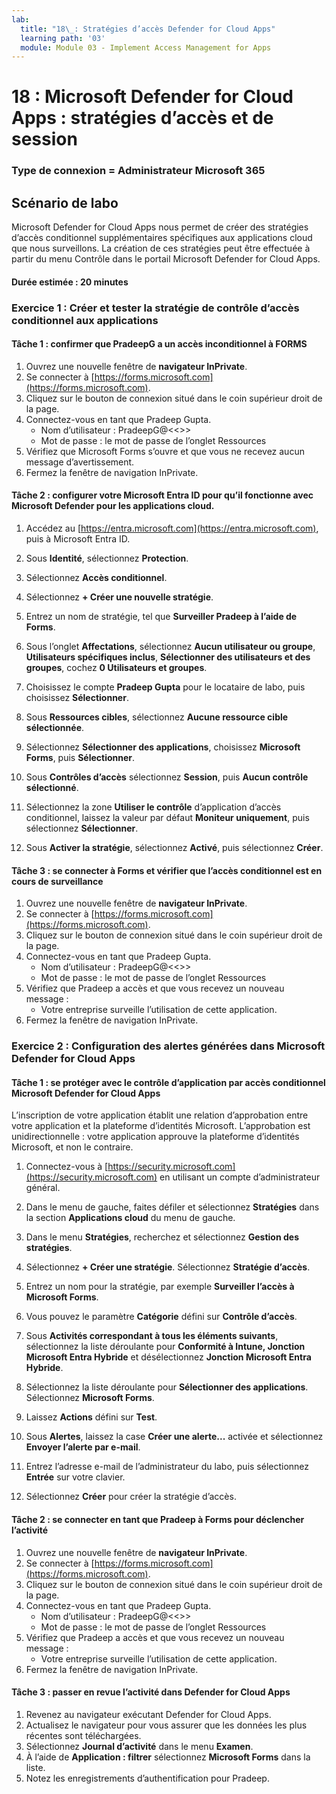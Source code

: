 ```yaml
---
lab:
  title: "18\_: Stratégies d’accès Defender for Cloud Apps"
  learning path: '03'
  module: Module 03 - Implement Access Management for Apps
---
```


# 18 : Microsoft Defender for Cloud Apps : stratégies d’accès et de session

### Type de connexion = Administrateur Microsoft 365

## Scénario de labo

Microsoft Defender for Cloud Apps nous permet de créer des stratégies d’accès conditionnel supplémentaires spécifiques aux applications cloud que nous surveillons.  La création de ces stratégies peut être effectuée à partir du menu Contrôle dans le portail Microsoft Defender for Cloud Apps.

#### Durée estimée : 20 minutes

### Exercice 1 : Créer et tester la stratégie de contrôle d’accès conditionnel aux applications

#### Tâche 1 : confirmer que PradeepG a un accès inconditionnel à FORMS

1. Ouvrez une nouvelle fenêtre de **navigateur InPrivate**.
2. Se connecter à [https://forms.microsoft.com](https://forms.microsoft.com).
3. Cliquez sur le bouton de connexion situé dans le coin supérieur droit de la page.
4. Connectez-vous en tant que Pradeep Gupta.
   - Nom d’utilisateur : PradeepG@<<<your lab hoster provided domain>>>
   - Mot de passe : le mot de passe de l’onglet Ressources
5. Vérifiez que Microsoft Forms s’ouvre et que vous ne recevez aucun message d’avertissement.
6. Fermez la fenêtre de navigation InPrivate.

#### Tâche 2 : configurer votre Microsoft Entra ID pour qu’il fonctionne avec Microsoft Defender pour les applications cloud.

1. Accédez au [https://entra.microsoft.com](https://entra.microsoft.com), puis à Microsoft Entra ID.

2. Sous **Identité**, sélectionnez **Protection**.

3. Sélectionnez **Accès conditionnel**.

4. Sélectionnez **+ Créer une nouvelle stratégie**.

5. Entrez un nom de stratégie, tel que **Surveiller Pradeep à l’aide de Forms**.

6. Sous l’onglet **Affectations**, sélectionnez **Aucun utilisateur ou groupe**, **Utilisateurs spécifiques inclus**, **Sélectionner des utilisateurs et des groupes**, cochez **0 Utilisateurs et groupes**.

7. Choisissez le compte **Pradeep Gupta** pour le locataire de labo, puis choisissez **Sélectionner**.

8. Sous **Ressources cibles**, sélectionnez **Aucune ressource cible sélectionnée**.

9. Sélectionnez **Sélectionner des applications**, choisissez **Microsoft Forms**, puis **Sélectionner**. 

10. Sous **Contrôles d’accès** sélectionnez **Session**, puis **Aucun contrôle sélectionné**.

11. Sélectionnez la zone **Utiliser le contrôle** d’application d’accès conditionnel, laissez la valeur par défaut **Moniteur uniquement**, puis sélectionnez **Sélectionner**.

12. Sous **Activer la stratégie**, sélectionnez **Activé**, puis sélectionnez **Créer**.

#### Tâche 3 : se connecter à Forms et vérifier que l’accès conditionnel est en cours de surveillance

1. Ouvrez une nouvelle fenêtre de **navigateur InPrivate**.
2. Se connecter à [https://forms.microsoft.com](https://forms.microsoft.com).
3. Cliquez sur le bouton de connexion situé dans le coin supérieur droit de la page.
4. Connectez-vous en tant que Pradeep Gupta.
   - Nom d’utilisateur : PradeepG@<<<your lab hoster provided domain>>>
   - Mot de passe : le mot de passe de l’onglet Ressources
5. Vérifiez que Pradeep a accès et que vous recevez un nouveau message :
   - Votre entreprise surveille l’utilisation de cette application.
6. Fermez la fenêtre de navigation InPrivate.

### Exercice 2 : Configuration des alertes générées dans Microsoft Defender for Cloud Apps

#### Tâche 1 : se protéger avec le contrôle d’application par accès conditionnel Microsoft Defender for Cloud Apps

L’inscription de votre application établit une relation d’approbation entre votre application et la plateforme d’identités Microsoft. L’approbation est unidirectionnelle : votre application approuve la plateforme d’identités Microsoft, et non le contraire.

1. Connectez-vous à [https://security.microsoft.com](https://security.microsoft.com) en utilisant un compte d’administrateur général.

1. Dans le menu de gauche, faites défiler et sélectionnez **Stratégies** dans la section **Applications cloud** du menu de gauche.

1. Dans le menu **Stratégies**, recherchez et sélectionnez **Gestion des stratégies**.

1. Sélectionnez **+ Créer une stratégie**. Sélectionnez **Stratégie d’accès**.

1. Entrez un nom pour la stratégie, par exemple **Surveiller l’accès à Microsoft Forms**.

1. Vous pouvez le paramètre **Catégorie** défini sur **Contrôle d’accès**.

1. Sous **Activités correspondant à tous les éléments suivants**, sélectionnez la liste déroulante pour **Conformité à Intune, Jonction Microsoft Entra Hybride** et désélectionnez **Jonction Microsoft Entra Hybride**.

1. Sélectionnez la liste déroulante pour **Sélectionner des applications**.  Sélectionnez **Microsoft Forms**.

1. Laissez **Actions** défini sur **Test**.

1. Sous **Alertes**, laissez la case **Créer une alerte...** activée et sélectionnez **Envoyer l’alerte par e-mail**.

1. Entrez l’adresse e-mail de l’administrateur du labo, puis sélectionnez **Entrée** sur votre clavier.

1. Sélectionnez **Créer** pour créer la stratégie d’accès.

#### Tâche 2 : se connecter en tant que Pradeep à Forms pour déclencher l’activité

1. Ouvrez une nouvelle fenêtre de **navigateur InPrivate**.
2. Se connecter à [https://forms.microsoft.com](https://forms.microsoft.com).
3. Cliquez sur le bouton de connexion situé dans le coin supérieur droit de la page.
4. Connectez-vous en tant que Pradeep Gupta.
   - Nom d’utilisateur : PradeepG@<<<your lab hoster provided domain>>>
   - Mot de passe : le mot de passe de l’onglet Ressources
5. Vérifiez que Pradeep a accès et que vous recevez un nouveau message :
   - Votre entreprise surveille l’utilisation de cette application.
6. Fermez la fenêtre de navigation InPrivate.

#### Tâche 3 : passer en revue l’activité dans Defender for Cloud Apps

1. Revenez au navigateur exécutant Defender for Cloud Apps.
2. Actualisez le navigateur pour vous assurer que les données les plus récentes sont téléchargées.
3. Sélectionnez **Journal d’activité** dans le menu **Examen**.
4. À l’aide de **Application : filtrer** sélectionnez **Microsoft Forms** dans la liste.
5. Notez les enregistrements d’authentification pour Pradeep.

